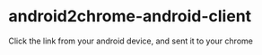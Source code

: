 android2chrome-android-client
=============================

Click the link from your android device, and sent it to your chrome